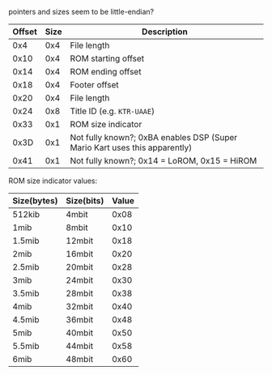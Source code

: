 pointers and sizes seem to be little-endian?

Offset | Size | Description
--- | --- | ---
0x4 | 0x4 | File length
0x10 | 0x4 | ROM starting offset
0x14 | 0x4 | ROM ending offset
0x18 | 0x4 | Footer offset
0x20 | 0x4 | File length
0x24 | 0x8 | Title ID (e.g. `KTR-UAAE`)
0x33 | 0x1 | ROM size indicator
0x3D | 0x1 | Not fully known?; 0xBA enables DSP (Super Mario Kart uses this apparently)
0x41 | 0x1 | Not fully known?; 0x14 = LoROM, 0x15 = HiROM

ROM size indicator values:

Size(bytes) | Size(bits) | Value
--- | --- | ---
512kib | 4mbit | 0x08
1mib | 8mbit | 0x10
1.5mib | 12mbit | 0x18
2mib | 16mbit | 0x20
2.5mib | 20mbit | 0x28
3mib | 24mbit | 0x30
3.5mib | 28mbit | 0x38
4mib | 32mbit | 0x40
4.5mib | 36mbit | 0x48
5mib | 40mbit | 0x50
5.5mib | 44mbit | 0x58
6mib | 48mbit | 0x60
